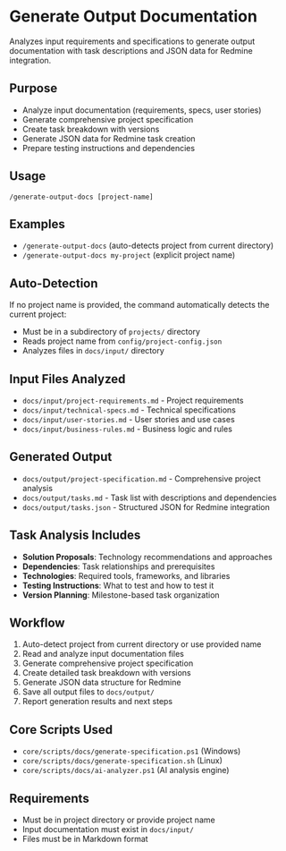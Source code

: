 # Generate Output Documentation

Analyzes input requirements and specifications to generate output documentation with task descriptions and JSON data for Redmine integration.

## Purpose
- Analyze input documentation (requirements, specs, user stories)
- Generate comprehensive project specification
- Create task breakdown with versions
- Generate JSON data for Redmine task creation
- Prepare testing instructions and dependencies

## Usage
```
/generate-output-docs [project-name]
```

## Examples
- `/generate-output-docs` (auto-detects project from current directory)
- `/generate-output-docs my-project` (explicit project name)

## Auto-Detection
If no project name is provided, the command automatically detects the current project:
- Must be in a subdirectory of `projects/` directory
- Reads project name from `config/project-config.json`
- Analyzes files in `docs/input/` directory

## Input Files Analyzed
- `docs/input/project-requirements.md` - Project requirements
- `docs/input/technical-specs.md` - Technical specifications
- `docs/input/user-stories.md` - User stories and use cases
- `docs/input/business-rules.md` - Business logic and rules

## Generated Output
- `docs/output/project-specification.md` - Comprehensive project analysis
- `docs/output/tasks.md` - Task list with descriptions and dependencies
- `docs/output/tasks.json` - Structured JSON for Redmine integration

## Task Analysis Includes
- **Solution Proposals**: Technology recommendations and approaches
- **Dependencies**: Task relationships and prerequisites
- **Technologies**: Required tools, frameworks, and libraries
- **Testing Instructions**: What to test and how to test it
- **Version Planning**: Milestone-based task organization

## Workflow
1. Auto-detect project from current directory or use provided name
2. Read and analyze input documentation files
3. Generate comprehensive project specification
4. Create detailed task breakdown with versions
5. Generate JSON data structure for Redmine
6. Save all output files to `docs/output/`
7. Report generation results and next steps

## Core Scripts Used
- `core/scripts/docs/generate-specification.ps1` (Windows)
- `core/scripts/docs/generate-specification.sh` (Linux)
- `core/scripts/docs/ai-analyzer.ps1` (AI analysis engine)

## Requirements
- Must be in project directory or provide project name
- Input documentation must exist in `docs/input/`
- Files must be in Markdown format
